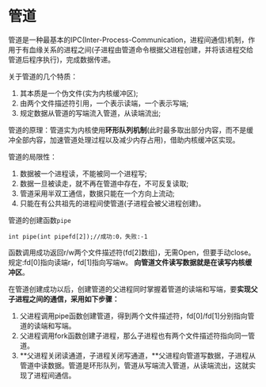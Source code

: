 # 管道
管道是一种最基本的IPC(Inter-Process-Communication，进程间通信)机制，作用于有血缘关系的进程之间(子进程由管道命令根据父进程创建，并将该进程交给管道后程序执行)，完成数据传递。

关于管道的几个特质：
1. 其本质是一个伪文件(实为内核缓冲区);
2. 由两个文件描述符引用，一个表示读端，一个表示写端;
3. 规定数据从管道的写端流入管道，从读端流出;

管道的原理：管道实为内核使用**环形队列机制**(此时最多取出部分内容，而不是缓冲全部内容，加速管道处理过程以及减少内存占用)，借助内核缓冲区实现。

管道的局限性：
1. 数据被一个进程读，不能被同一个进程写;
2. 数据一旦被读走，就不再在管道中存在，不可反复读取;
3. 管道采用半双工通信，数据只能在一个方向上流动;
4. 只能在有公共祖先的进程间使管道(子进程会被父进程创建)。

管道的创建函数`pipe`
```
int pipe(int pipefd[2]);//成功:0，失败:-1
```
函数调用成功返回r/w两个文件描述符(fd[2]数组)，无需Open，但要手动close。规定:fd[0]指向读端r，fd[1]指向写端w。
**向管道文件读写数据就是在读写内核缓冲区**。

在管道创建成功以后，创建管道的父进程同时掌握着管道的读端和写端，要**实现父子进程之间的通信，采用如下步骤：**
1. 父进程调用pipe函数创建管道，得到两个文件描述符，fd[0]/fd[1]分别指向管道的读端和写端。
2. 父进程调用fork函数创建子进程，那么子进程也有两个文件描述符指向同一管道。
3. **父进程关闭读通道，子进程关闭写通道，**父进程向管道写数据，子进程从管道中读数据。管道是环形队列，管道从写端流入管道，从读端流出，这就实现了进程间通信。
